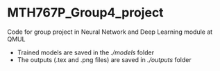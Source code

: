 # MTH767P_Group4_project
Code for group project in Neural Network and Deep Learning module at QMUL

- Trained models are saved in the _./models_ folder
- The outputs (.tex and .png files) are saved in _./outputs_ folder
